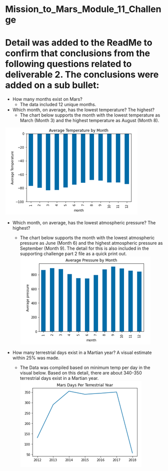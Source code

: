 # Mission_to_Mars_Module_11_Challenge

# Detail was added to the ReadMe to confirm that conclusions from the following questions related to deliverable 2. The conclusions were added on a sub bullet: 

- How many months exist on Mars? 
  - The data included 12 unique months.
- Which month, on average, has the lowest temperature? The highest? 
  - The chart below supports the month with the lowest temperature as March (Month 3) and the highest temperature as August (Month 8). 

![Avg Temp by Month](https://github.com/codfjenn/Mission_to_Mars_Module_11_Challenge/blob/main/Average%20Temp%20By%20Month.png)

- Which month, on average, has the lowest atmospheric pressure? The highest? 
  - The chart below supports the month with the lowest atmospheric pressure as June (Month 6) and the highest atmospheric pressure as September (Month 9). The detail for this is also included in the supporting challenge part 2 file as a quick print out.  
![Avg Pressure by Month](https://github.com/codfjenn/Mission_to_Mars_Module_11_Challenge/blob/main/Average%20Pressure%20By%20Month.png)

- How many terrestrial days exist in a Martian year? A visual estimate within 25% was made.
  - The Data was compiled based on minimum temp per day in the visual below. Based on this detail, there are about 340-350 terrestrial days exist in a Martian year. 
![Martian Days Per Year](https://github.com/codfjenn/Mission_to_Mars_Module_11_Challenge/blob/main/Mars%20Days%20Per%20Year.png)

